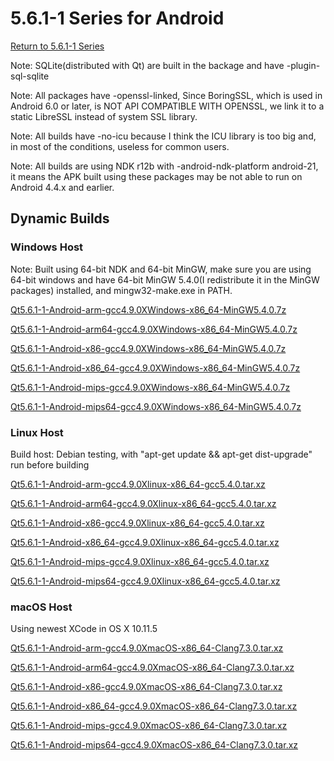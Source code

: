 # 5.6.1-1 Series for Android

[Return to 5.6.1-1 Series](5.6.1-1-series.md)

Note: SQLite(distributed with Qt) are built in the backage and have -plugin-sql-sqlite

Note: All packages have -openssl-linked, Since BoringSSL, which is used in Android 6.0 or later, is NOT API COMPATIBLE WITH OPENSSL, we link it to a static LibreSSL instead of system SSL library. 

Note: All builds have -no-icu because I think the ICU library is too big and, in most of the conditions, useless for common users.

Note: All builds are using NDK r12b with -android-ndk-platform android-21, it means the APK built using these packages may be not able to run on Android 4.4.x and earlier.

## Dynamic Builds

### Windows Host

Note: Built using 64-bit NDK and 64-bit MinGW, make sure you are using 64-bit windows and have 64-bit MinGW 5.4.0(I redistribute it in the MinGW packages) installed, and mingw32-make.exe in PATH.

[Qt5.6.1-1-Android-arm-gcc4.9.0XWindows-x86_64-MinGW5.4.0.7z](http://pan.baidu.com/s/1sl05WMp)

[Qt5.6.1-1-Android-arm64-gcc4.9.0XWindows-x86_64-MinGW5.4.0.7z](http://pan.baidu.com/s/1geENoBL)

[Qt5.6.1-1-Android-x86-gcc4.9.0XWindows-x86_64-MinGW5.4.0.7z](http://pan.baidu.com/s/1i5qCQQp)

[Qt5.6.1-1-Android-x86_64-gcc4.9.0XWindows-x86_64-MinGW5.4.0.7z](http://pan.baidu.com/s/1cKDt50)

[Qt5.6.1-1-Android-mips-gcc4.9.0XWindows-x86_64-MinGW5.4.0.7z](http://pan.baidu.com/s/1mivq0RI)

[Qt5.6.1-1-Android-mips64-gcc4.9.0XWindows-x86_64-MinGW5.4.0.7z](http://pan.baidu.com/s/1o8cV61W)

### Linux Host

Build host: Debian testing, with "apt-get update && apt-get dist-upgrade" run before building

[Qt5.6.1-1-Android-arm-gcc4.9.0Xlinux-x86_64-gcc5.4.0.tar.xz](http://pan.baidu.com/s/1eSJjmds)

[Qt5.6.1-1-Android-arm64-gcc4.9.0Xlinux-x86_64-gcc5.4.0.tar.xz](http://pan.baidu.com/s/1eR1XXFO)

[Qt5.6.1-1-Android-x86-gcc4.9.0Xlinux-x86_64-gcc5.4.0.tar.xz](http://pan.baidu.com/s/1mi4dSz2)

[Qt5.6.1-1-Android-x86_64-gcc4.9.0Xlinux-x86_64-gcc5.4.0.tar.xz](http://pan.baidu.com/s/1dEPaDbj)

[Qt5.6.1-1-Android-mips-gcc4.9.0Xlinux-x86_64-gcc5.4.0.tar.xz](http://pan.baidu.com/s/1nvbB7uT)

[Qt5.6.1-1-Android-mips64-gcc4.9.0Xlinux-x86_64-gcc5.4.0.tar.xz](http://pan.baidu.com/s/1i5POFxb)

### macOS Host

Using newest XCode in OS X 10.11.5

[Qt5.6.1-1-Android-arm-gcc4.9.0XmacOS-x86_64-Clang7.3.0.tar.xz](http://pan.baidu.com/s/1qXZ37zA)

[Qt5.6.1-1-Android-arm64-gcc4.9.0XmacOS-x86_64-Clang7.3.0.tar.xz](http://pan.baidu.com/s/1kVKuT4V)

[Qt5.6.1-1-Android-x86-gcc4.9.0XmacOS-x86_64-Clang7.3.0.tar.xz](http://pan.baidu.com/s/1slb3y2p)

[Qt5.6.1-1-Android-x86_64-gcc4.9.0XmacOS-x86_64-Clang7.3.0.tar.xz](http://pan.baidu.com/s/1gfjpver)

[Qt5.6.1-1-Android-mips-gcc4.9.0XmacOS-x86_64-Clang7.3.0.tar.xz](http://pan.baidu.com/s/1pLkuW7h)

[Qt5.6.1-1-Android-mips64-gcc4.9.0XmacOS-x86_64-Clang7.3.0.tar.xz](http://pan.baidu.com/s/1hsnrdQ0)